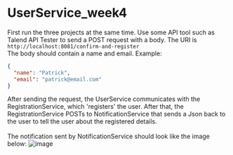 # UserService_week4
First run the three projects at the same time.
Use some API tool such as Talend API Tester to send a POST request with a body.
The URI is `http://localhost:8081/confirm-and-register`\
The body should contain a name and email. Example:
```Json
{
  "name": "Patrick",
  "email": "patrick@email.com"
}

```
After sending the request, the UserService communicates with the RegistrationService, which 'registers' the user. After that, the RegistrationService POSTs to NotificationService that sends a Json back to the user to tell the user about the registered details.<br><br>
The notification sent by NotificationService should look like the image below:
![image](https://github.com/patrickfeeney03/UserService_week4/assets/20804021/820bbeff-548f-45d0-982f-444c53687372)

